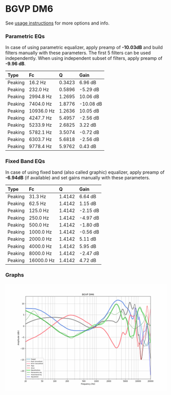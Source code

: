 # BGVP DM6
See [usage instructions](https://github.com/jaakkopasanen/AutoEq#usage) for more options and info.

### Parametric EQs
In case of using parametric equalizer, apply preamp of **-10.03dB** and build filters manually
with these parameters. The first 5 filters can be used independently.
When using independent subset of filters, apply preamp of **-9.96 dB**.

| Type    | Fc         |      Q | Gain      |
|:--------|:-----------|:-------|:----------|
| Peaking | 16.2 Hz    | 0.3423 | 6.96 dB   |
| Peaking | 232.0 Hz   | 0.5896 | -5.29 dB  |
| Peaking | 2994.8 Hz  | 1.2695 | 10.06 dB  |
| Peaking | 7404.0 Hz  | 1.8776 | -10.08 dB |
| Peaking | 10936.0 Hz | 1.2636 | 10.05 dB  |
| Peaking | 4247.7 Hz  | 5.4957 | -2.56 dB  |
| Peaking | 5233.9 Hz  | 2.6825 | 3.22 dB   |
| Peaking | 5782.1 Hz  | 3.5074 | -0.72 dB  |
| Peaking | 6303.7 Hz  | 5.6818 | -2.56 dB  |
| Peaking | 9778.4 Hz  | 5.9762 | 0.43 dB   |

### Fixed Band EQs
In case of using fixed band (also called graphic) equalizer, apply preamp of **-6.94dB**
(if available) and set gains manually with these parameters.

| Type    | Fc         |      Q | Gain     |
|:--------|:-----------|:-------|:---------|
| Peaking | 31.3 Hz    | 1.4142 | 6.64 dB  |
| Peaking | 62.5 Hz    | 1.4142 | 1.15 dB  |
| Peaking | 125.0 Hz   | 1.4142 | -2.15 dB |
| Peaking | 250.0 Hz   | 1.4142 | -4.97 dB |
| Peaking | 500.0 Hz   | 1.4142 | -1.80 dB |
| Peaking | 1000.0 Hz  | 1.4142 | -0.56 dB |
| Peaking | 2000.0 Hz  | 1.4142 | 5.11 dB  |
| Peaking | 4000.0 Hz  | 1.4142 | 5.95 dB  |
| Peaking | 8000.0 Hz  | 1.4142 | -2.47 dB |
| Peaking | 16000.0 Hz | 1.4142 | 4.72 dB  |

### Graphs
![](./BGVP%20DM6.png)